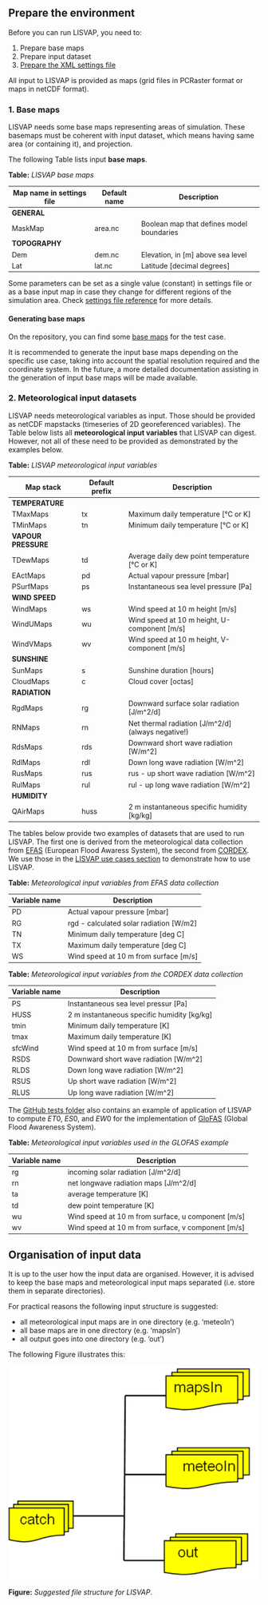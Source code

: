## Prepare the environment

Before you can run LISVAP, you need to:

1. Prepare base maps
2. Prepare input dataset
3. [Prepare the XML settings file](/lisflood-lisvap/3_2_LISVAP_settingsfile/)

All input to LISVAP is provided as maps (grid files in PCRaster format or maps in netCDF format). 

### 1. Base maps

LISVAP needs some base maps representing areas of simulation. These basemaps must be coherent with input dataset, which means having same area (or containing it), and projection.


The following Table lists input **base maps**. 


**Table:** *LISVAP base maps*

| Map name in settings file     | Default name           | Description                                       |
| ----------------------------- | ---------------------- | ------------------------------------------------- |
| **GENERAL**                   |                        |                                                   |
| MaskMap                       | area.nc                | Boolean map that defines model boundaries         |
| **TOPOGRAPHY**                |                        |                                                   |
| Dem                           | dem.nc                 | Elevation, in [m] above sea level                 |
| Lat                           | lat.nc                 | Latitude [decimal degrees]                        |

Some parameters can be set as a single value (constant) in settings file or as a base input map in case they change for different regions of the simulation area.
Check [settings file reference](/lisflood-lisvap/3_2_LISVAP_settingsfile/) for more details.


#### Generating base maps

On the repository, you can find some [base maps](https://github.com/ec-jrc/lisflood-lisvap/tree/master/basemaps) for the test case.

It is recommended to generate the input base maps depending on the specific use case, taking into account the spatial resolution required and the coordinate system. 
In the future, a more detailed documentation assisting in the generation of input base maps will be made available.  


### 2. Meteorological input datasets

LISVAP needs meteorological variables as input. Those should be provided as netCDF mapstacks (timeseries of 2D georeferenced variables).
The Table below lists all **meteorological input variables** that LISVAP can digest. However, not all of these need to be provided as demonstrated by the examples below.
 

**Table:** *LISVAP meteorological input variables*

| Map stack           | Default prefix | Description                                          |
| ------------------- | -------------- | ---------------------------------------------------- |
| **TEMPERATURE**     |                |                                                      |
| TMaxMaps            | tx             | Maximum daily temperature \[°C or K\]                |
| TMinMaps            | tn             | Minimum daily temperature \[°C or K\]                |
| **VAPOUR PRESSURE** |                |                                                      |
| TDewMaps            | td             | Average daily dew point temperature [°C or K]        |
| EActMaps            | pd             | Actual vapour pressure [mbar]                        |
| PSurfMaps           | ps             | Instantaneous sea level pressure [Pa]                |
| **WIND SPEED**      |                |                                                      |
| WindMaps            | ws             | Wind speed at 10 m height [m/s]                    |
| WindUMaps           | wu             | Wind speed at 10 m height, U-component [m/s]       |
| WindVMaps           | wv             | Wind speed at 10 m height, V-component [m/s]       |
| **SUNSHINE**        |                |                                                      |
| SunMaps             | s              | Sunshine duration \[hours\]                          |
| CloudMaps           | c              | Cloud cover \[octas\]                                |
| **RADIATION**       |                |                                                      |
| RgdMaps             | rg             | Downward  surface solar radiation [J/m^2/d]          |
| RNMaps              | rn             | Net thermal radiation \[J/m^2/d\] (always negative!) |
| RdsMaps             | rds            | Downward short wave radiation \[W/m^2\]               |
| RdlMaps             | rdl            | Down long wave radiation \[W/m^2\]                    |
| RusMaps             | rus            | rus - up short wave radiation \[W/m^2\]               |
| RulMaps             | rul            | rul - up long wave radiation \[W/m^2\]                |
| **HUMIDITY**        |                |                                                      |
| QAirMaps            | huss          | 2 m instantaneous specific humidity [kg/kg]           |



The tables below provide two examples of datasets that are used to run LISVAP. The first one is derived from the meteorological data collection from [EFAS](https://www.efas.eu/) (European Flood Awaress System), the second from [CORDEX](https://www.cordex.org/). We use those in the [LISVAP use cases section](https://ec-jrc.github.io/lisflood-lisvap/6_LISVAP_tests/) to demonstrate how to use LISVAP. 


   **Table:** *Meteorological input variables from EFAS data collection*

| Variable name                     |  Description                             |
| --------------------------------- | ---------------------------------------- |
| PD                                | Actual vapour pressure \[mbar\]          |
| RG                                | rgd - calculated solar radiation \[W/m2\]|
| TN                                | Minimum daily temperature \[deg C\]      |
| TX                                | Maximum daily temperature \[deg C\]      |
| WS                                | Wind speed at 10 m from surface \[m/s\]  |




   **Table:** *Meteorological input variables from the CORDEX data collection*


| Variable name                     |  Description                                    |
| --------------------------------- | ----------------------------------------------- |
| PS                                | Instantaneous sea level pressur \[Pa\]          |
| HUSS                              | 2 m instantaneous specific humidity \[kg/kg\]   |
| tmin                              | Minimum daily temperature \[K\]                 |
| tmax                              | Maximum daily temperature \[K\]                 |
| sfcWind                           | Wind speed at 10 m from surface \[m/s\]         |
| RSDS                              | Downward short wave radiation \[W/m^2\]          |
| RLDS                              | Down long wave radiation \[W/m^2\]               |
| RSUS                              | Up short wave radiation \[W/m^2\]                |
| RLUS                              | Up long wave radiation \[W/m^2\]                 |



The [GitHub tests folder](https://github.com/ec-jrc/lisflood-lisvap/tree/master/tests) also contains an example of application of LISVAP to compute $ET0$, $ES0$, and $EW0$ for the implementation of [GloFAS](https://www.globalfloods.eu/) (Global Flood Awareness System).

   **Table:** *Meteorological input variables used in the GLOFAS example*


| Variable name                     |  Description                                         |
| --------------------------------- | ---------------------------------------------------- |
| rg                                | incoming solar radiation \[J/m^2/d\]                  |
| rn                                | net longwave radiation maps \[J/m^2/d\]               |
| ta                                | average temperature \[K\]                            |
| td                                | dew point temperature \[K\]                          |
| wu                                | Wind speed at 10 m from surface, u component \[m/s\] |
| wv                                | Wind speed at 10 m from surface, v component \[m/s\] |



## Organisation of input data

It is up to the user how the input data are organised. However, it is advised to keep the base maps and meteorological input maps separated (i.e. store them in separate directories). 

For practical reasons the following input structure is suggested: 

- all meteorological input maps are in one directory (e.g. ‘meteoIn’)
- all base maps are in one directory (e.g. ‘mapsIn’)
- all output goes into one directory (e.g. ‘out’)


The following Figure illustrates this:
  

![img](../media/FoldersLISVAP.png)
 

**Figure:** *Suggested file structure for LISVAP*.
